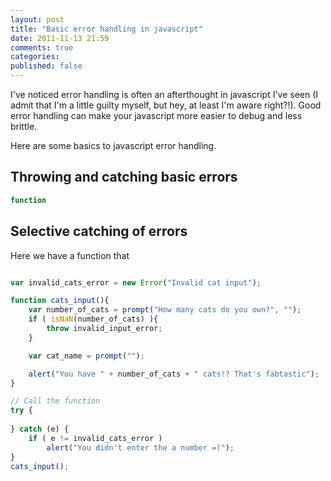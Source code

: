 ```yaml
---
layout: post
title: "Basic error handling in javascript"
date: 2011-11-13 21:59
comments: true
categories: 
published: false
---
```


I've noticed error handling is often an afterthought in javascript I've seen (I admit that I'm a little guilty myself, but hey, at least I'm aware right?!). Good error handling can make your javascript more easier to debug and less brittle.

Here are some basics to javascript error handling.

## Throwing and catching basic errors

``` javascript
function
```

## Selective catching of errors

Here we have a function that

``` javascript

var invalid_cats_error = new Error("Invalid cat input");

function cats_input(){
	var number_of_cats = prompt("How many cats do you own?", "");
	if ( isNaN(number_of_cats) ){
		throw invalid_input_error;
	}

	var cat_name = prompt("");

	alert("You have " + number_of_cats + " cats!? That's fabtastic");
}

// Call the function
try {
	
} catch (e) {
	if ( e != invalid_cats_error )
   		alert("You didn't enter the a number =(");
}
cats_input();
```